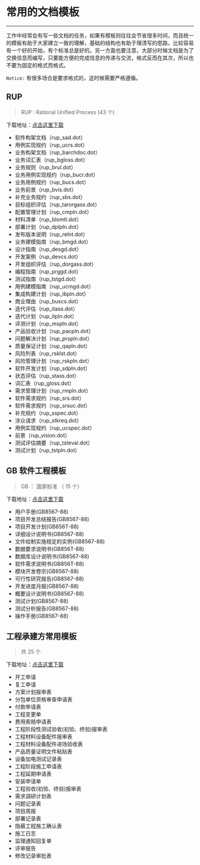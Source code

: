 # 常用的文档模板
---

工作中经常会有写一些文档的任务，如果有模板则往往会节省很多时间，而且统一的模板有助于大家建立一致的理解，基础的结构也有助于理清写的思路，比较容易有一个好的开始，有个标准总是好的。另一方面也要注意，大部分时候文档是为了交换信息而编写，只要能方便的完成信息的传递与交流，格式反而在其次，所以也不要为固定的格式而格式。

`Notice:` 有很多场合是要求格式的，这时候需要严格遵循。

## RUP

> RUP : Rational Unified Process (43 个)

下载地址：[点击这里下载](/doc-templates/rup_develop_doc_templates.zip)

- 软件构架文档（rup_sad.dot）
- 用例实现规约（rup_ucrs.dot）
- 业务构架文档（rup_barchdoc.dot）
- 业务词汇表（rup_bgloss.dot）
- 业务规则（rup_brul.dot）
- 业务用例实现规约（rup_bucr.dot）
- 业务用例规约（rup_bucs.dot）
- 业务前景（rup_bvis.dot）
- 补充业务规约（rup_sbs.dot）
- 目标组织评估（rup_tarorgass.dot）
- 配置管理计划（rup_cmpln.dot）
- 材料清单（rup_blomtl.dot）
- 部署计划（rup_dplpln.dot）
- 发布版本说明（rup_relnt.dot）
- 业务建模指南（rup_bmgd.dot）
- 设计指南（rup_desgd.dot）
- 开发案例（rup_devcs.dot）
- 开发组织评估（rup_dorgass.dot）
- 编程指南（rup_prggd.dot）
- 测试指南（rup_tstgd.dot）
- 用例建模指南（rup_ucmgd.dot）
- 集成构建计划（rup_ibpln.dot）
- 商业理由（rup_buscs.dot）
- 迭代评估（rup_itass.dot）
- 迭代计划（rup_itpln.dot）
- 评测计划（rup_mspln.dot）
- 产品验收计划（rup_pacpln.dot）
- 问题解决计划（rup_prspln.dot）
- 质量保证计划（rup_qapln.dot）
- 风险列表（rup_rsklst.dot）
- 风险管理计划（rup_rskpln.dot）
- 软件开发计划（rup_sdpln.dot）
- 状态评估（rup_stass.dot）
- 词汇表（rup_gloss.dot）
- 需求管理计划（rup_rmpln.dot）
- 软件需求规约（rup_srs.dot）
- 软件需求规约（rup_srsuc.dot）
- 补充规约（rup_sspec.dot）
- 涉众请求（rup_stkreq.dot）
- 用例实现规约（rup_ucspec.dot）
- 前景（rup_vision.dot）
- 测试评估摘要（rup_tsteval.dot）
- 测试计划（rup_tstpln.dot）

## GB 软件工程模板

> GB ： 国家标准 （ 15 个）

下载地址：[点击这里下载](/doc-templates/gb_develop_doc_templates.zip)

- 用户手册(GB8567-88)
- 项目开发总结报告(GB8567-88)
- 项目开发计划(GB856T-88)
- 详细设计说明书(GB8567-88)
- 文件给制实施规定的实例(GB8567-88)
- 数据要求说明书(GB856T-88)
- 数据库设计说明书(GB8567-88)
- 软件需求说明书(GB856T-88)
- 模块开发卷宗(GB8567-88)
- 可行性研究报告(GB8567-88)
- 开发进度月报(GB8567-88)
- 概要设计说明书(GB8567-88)
- 测试计划(GB8567-88)
- 测试分析报告(GB8567-88)
- 操作手册(GB8567-88)

## 工程承建方常用模板

> 共 25 个

下载地址：[点击这里下载](/doc-templates/project_contractors_doc_templates.zip)

- 开工申请
- 复工申请
- 方案计划报审表
- 分包单位资格审查申请表
- 付款申请表
- 工程变更单
- 费用索赔申请表
- 工程阶段性测试验收(初验、终验)报审表
- 工程材料设备配件报审表
- 工程材料设备配件进场验收表
- 产品质量证明文件粘贴表
- 设备加电测试记录表
- 工程阶段施工申请表
- 工程延期申请表
- 安装申请单
- 工程验收(初验、终验)报审表
- 需求调研计划表
- 问题记录表
- 项目周报
- 部署记录表
- 隐蔽工程施工确认表
- 施工日志
- 监理通知回复单
- 评审报告
- 修改记录审批表
